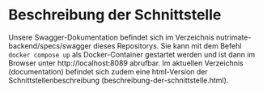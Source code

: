 # Beschreibung der Schnittstelle

Unsere Swagger-Dokumentation befindet sich im Verzeichnis nutrimate-backend/specs/swagger dieses Repositorys. Sie kann mit dem Befehl `docker compose up` als Docker-Container gestartet werden und ist dann im Browser unter http://localhost:8089 abrufbar.
Im aktuellen Verzeichnis (documentation) befindet sich zudem eine html-Version der Schnittstellenbeschreibung (beschreibung-der-schnittstelle.html).
